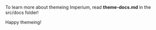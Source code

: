 To learn more about themeing Imperium, read **theme-docs.md** in the src/docs folder!

Happy themeing!